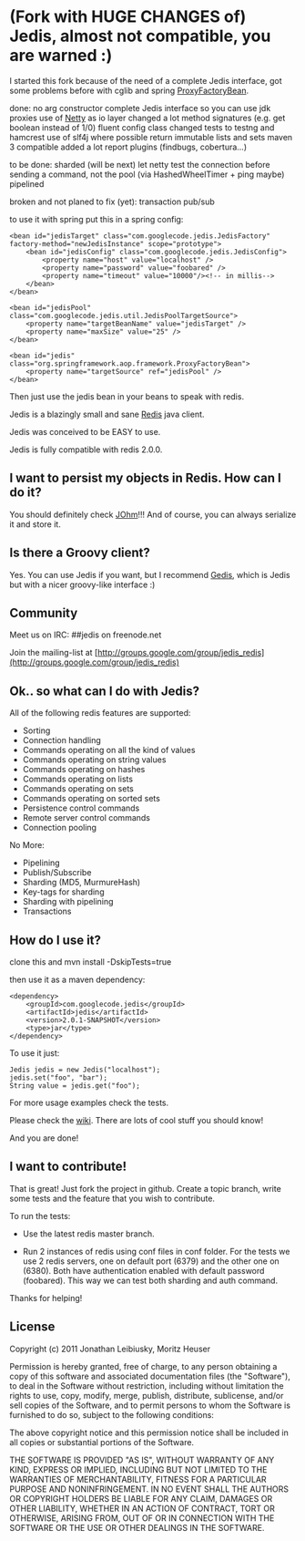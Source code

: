 # (Fork with HUGE CHANGES of) Jedis, almost not compatible, you are warned :)

I started this fork because of the need of a complete Jedis interface, got some problems before with cglib and spring [ProxyFactoryBean](http://static.springsource.org/spring/docs/3.0.x/reference/aop-api.html#aop-pfb "AOP Proxies").


done:
no arg constructor
complete Jedis interface so you can use jdk proxies
use of [Netty](http://www.jboss.org/netty "Netty") as io layer
changed a lot method signatures (e.g. get boolean instead of 1/0)
fluent config class
changed tests to testng and hamcrest
use of slf4j
where possible return immutable lists and sets
maven 3 compatible
added a lot report plugins (findbugs, cobertura...)

to be done:
sharded (will be next)
let netty test the connection before sending a command, not the pool (via HashedWheelTimer + ping maybe)
pipelined

broken and not planed to fix (yet):
transaction
pub/sub

to use it with spring put this in a spring config:

    <bean id="jedisTarget" class="com.googlecode.jedis.JedisFactory" factory-method="newJedisInstance" scope="prototype">
        <bean id="jedisConfig" class="com.googlecode.jedis.JedisConfig">
            <property name="host" value="localhost" />
            <property name="password" value="foobared" />
            <property name="timeout" value="10000"/><!-- in millis-->
        </bean>
    </bean>

	<bean id="jedisPool" class="com.googlecode.jedis.util.JedisPoolTargetSource">
		<property name="targetBeanName" value="jedisTarget" />
		<property name="maxSize" value="25" />
	</bean>

	<bean id="jedis" class="org.springframework.aop.framework.ProxyFactoryBean">
		<property name="targetSource" ref="jedisPool" />
	</bean>

Then just use the jedis bean in your beans to speak with redis.


Jedis is a blazingly small and sane [Redis](http://github.com/antirez/redis "Redis") java client.

Jedis was conceived to be EASY to use.

Jedis is fully compatible with redis 2.0.0.

## I want to persist my objects in Redis. How can I do it?
You should definitely check [JOhm](http://github.com/xetorthio/johm "JOhm")!!!
And of course, you can always serialize it and store it.

## Is there a Groovy client?

Yes. You can use Jedis if you want, but I recommend [Gedis](http://github.com/xetorthio/gedis "Gedis"), which is Jedis but with a nicer groovy-like interface :)

## Community

Meet us on IRC: ##jedis on freenode.net

Join the mailing-list at [http://groups.google.com/group/jedis_redis](http://groups.google.com/group/jedis_redis)

## Ok.. so what can I do with Jedis?
All of the following redis features are supported:

- Sorting
- Connection handling
- Commands operating on all the kind of values
- Commands operating on string values
- Commands operating on hashes
- Commands operating on lists
- Commands operating on sets
- Commands operating on sorted sets
- Persistence control commands
- Remote server control commands
- Connection pooling

No More:
- Pipelining
- Publish/Subscribe
- Sharding (MD5, MurmureHash)
- Key-tags for sharding
- Sharding with pipelining
- Transactions

## How do I use it?

clone this and mvn install -DskipTests=true

then use it as a maven dependency:

    <dependency>
        <groupId>com.googlecode.jedis</groupId>
        <artifactId>jedis</artifactId>
        <version>2.0.1-SNAPSHOT</version>
        <type>jar</type>
    </dependency>


To use it just:

    Jedis jedis = new Jedis("localhost");
    jedis.set("foo", "bar");
    String value = jedis.get("foo");

For more usage examples check the tests.

Please check the [wiki](http://github.com/xetorthio/jedis/wiki "wiki"). There are lots of cool stuff you should know!

And you are done!

## I want to contribute!

That is great! Just fork the project in github. Create a topic branch, write some tests and the feature that you wish to contribute.

To run the tests:

- Use the latest redis master branch.

- Run 2 instances of redis using conf files in conf folder. For the tests we use 2 redis servers, one on default port (6379) and the other one on (6380). Both have authentication enabled with default password (foobared). This way we can test both sharding and auth command.

Thanks for helping!

## License

Copyright (c) 2011 Jonathan Leibiusky, Moritz Heuser

Permission is hereby granted, free of charge, to any person
obtaining a copy of this software and associated documentation
files (the "Software"), to deal in the Software without
restriction, including without limitation the rights to use,
copy, modify, merge, publish, distribute, sublicense, and/or sell
copies of the Software, and to permit persons to whom the
Software is furnished to do so, subject to the following
conditions:

The above copyright notice and this permission notice shall be
included in all copies or substantial portions of the Software.

THE SOFTWARE IS PROVIDED "AS IS", WITHOUT WARRANTY OF ANY KIND,
EXPRESS OR IMPLIED, INCLUDING BUT NOT LIMITED TO THE WARRANTIES
OF MERCHANTABILITY, FITNESS FOR A PARTICULAR PURPOSE AND
NONINFRINGEMENT. IN NO EVENT SHALL THE AUTHORS OR COPYRIGHT
HOLDERS BE LIABLE FOR ANY CLAIM, DAMAGES OR OTHER LIABILITY,
WHETHER IN AN ACTION OF CONTRACT, TORT OR OTHERWISE, ARISING
FROM, OUT OF OR IN CONNECTION WITH THE SOFTWARE OR THE USE OR
OTHER DEALINGS IN THE SOFTWARE.

